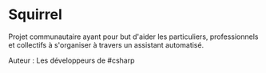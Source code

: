 # Squirrel

Projet communautaire ayant pour but d'aider les particuliers, professionnels et collectifs à s'organiser à travers un assistant automatisé.

Auteur : Les développeurs de #csharp
